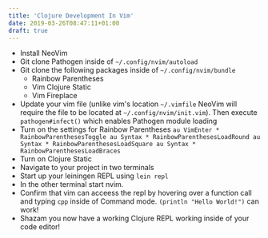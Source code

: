 ```yaml
---
title: 'Clojure Development In Vim'
date: 2019-03-26T08:47:11+01:00 
draft: true
---
```

* Install NeoVim
* Git clone Pathogen inside of `~/.config/nvim/autoload`
* Git clone the following packages inside of `~/.config/nvim/bundle`
	* Rainbow Parentheses
	* Vim Clojure Static
	* Vim Fireplace
* Update your vim file (unlike vim's location `~/.vimfile` NeoVim will require the file to be located at `~/.config/nvim/init.vim`).  Then execute `pathogen#infect()` which enables Pathogen module loading
* Turn on the settings for Rainbow Parentheses
		```
		au VimEnter * RainbowParenthesesToggle
		au Syntax * RainbowParenthesesLoadRound
		au Syntax * RainbowParenthesesLoadSquare
		au Syntax * RainbowParenthesesLoadBraces
		```
* Turn on Clojure Static 
* Navigate to your project in two terminals
* Start up your leiningen REPL using `lein repl`
* In the other terminal start nvim.
* Confirm that vim can acceess the repl by hovering over a function call and typing `cpp` inside of Command mode.  `(println "Hello World!")` can work!
* Shazam you now have a working Clojure REPL working inside of your code editor!
